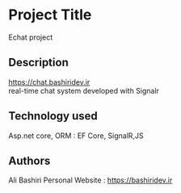 
# Project Title

Echat project

## Description
https://chat.bashiridev.ir
<br/>
real-time chat system developed with Signalr


## Technology used
 Asp.net core, ORM : EF Core, SignalR,JS
## Authors
Ali Bashiri 
Personal Website : https://bashiridev.ir

